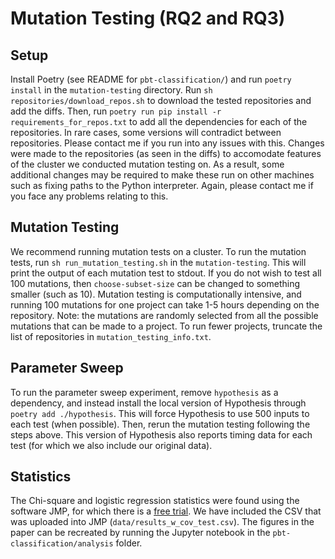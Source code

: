 # Mutation Testing (RQ2 and RQ3)

## Setup
Install Poetry (see README for `pbt-classification/`) and run `poetry install` in the `mutation-testing` directory. 
Run `sh repositories/download_repos.sh` to download the tested repositories and add the diffs. 
Then, run `poetry run pip install -r requirements_for_repos.txt` to add all the dependencies for each of the repositories. In rare cases, some versions will contradict between repositories. Please contact me if you run into any issues with this. 
Changes were made to the repositories (as seen in the diffs) to accomodate features of the cluster we conducted mutation testing on. As a result, some additional changes may be required to make these run on other machines such as fixing paths to the Python interpreter. Again, please contact me if you face any problems relating to this. 

## Mutation Testing
We recommend running mutation tests on a cluster. 
To run the mutation tests, run `sh run_mutation_testing.sh` in the `mutation-testing`. This will print the output of each mutation test to stdout. If you do not wish to test all 100 mutations, then `choose-subset-size` can be changed to something smaller (such as 10). Mutation testing is computationally intensive, and running 100 mutations for one project can take 1-5 hours depending on the repository. Note: the mutations are randomly selected from all the possible mutations that can be made to a project. To run fewer projects, truncate the list of repositories in `mutation_testing_info.txt`. 

## Parameter Sweep
To run the parameter sweep experiment, remove `hypothesis` as a dependency, and instead install the local version of Hypothesis through `poetry add ./hypothesis`. This will force Hypothesis to use 500 inputs to each test (when possible). Then, rerun the mutation testing following the steps above. This version of Hypothesis also reports timing data for each test (for which we also include our original data). 

## Statistics
The Chi-square and logistic regression statistics were found using the software JMP, for which there is a [free trial](linktotrial). We have included the CSV that was uploaded into JMP (`data/results_w_cov_test.csv`). The figures in the paper can be recreated by running the Jupyter notebook in the `pbt-classification/analysis` folder. 

